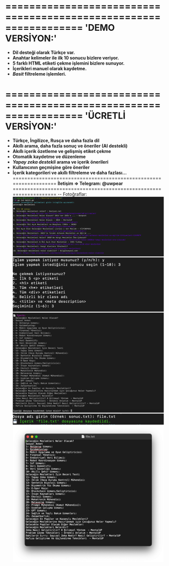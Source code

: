 =================================================================
**'DEMO VERSİYON:'**
=================================================================
- **Dil desteği olarak Türkçe var.**
- **Anahtar kelimeler ile ilk 10 sonucu bizlere veriyor.**
- **5 farklı HTML etiketi çekme işlemini bizlere sunuyor.**
- **İçerikleri manuel olarak kaydetme.**
- **_Basit_ filtreleme işlemleri.**

=================================================================
**'ÜCRETLİ VERSİYON:'**
==============================
- **Türkçe, İngilizce, Rusça ve daha fazla dil**
- **Akıllı arama, daha fazla sonuç ve öneriler (AI destekli)**
- **Akıllı içerik özetleme ve gelişmiş etiket çekme**
- **Otomatik kaydetme ve düzenleme**
- **_Yapay zeka destekli_ arama ve içerik önerileri**
- **Kullanıcının geçmişine göre öneriler**
- **İçerik kategorileri ve akıllı filtreleme
ve daha fazlası...**
==================================================================
**İletişim => Telegram: @uwpear**
==================================================================
--
Fotoğraflar:
![1](1.png)
![2](2.png)
![3](3.png)
![4](4.png)
![5](5.png)
